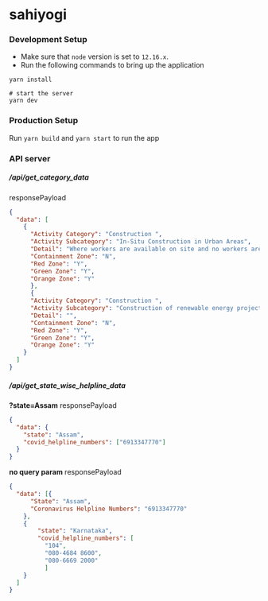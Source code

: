 # sahiyogi

### Development Setup
- Make sure that `node` version is set to `12.16.x`.
- Run the following commands to bring up the application
```shell
yarn install

# start the server
yarn dev
```

### Production Setup
Run `yarn build` and `yarn start` to run the app

### API server
##### /api/get_category_data
responsePayload
```json
{
  "data": [
    {
      "Activity Category": "Construction ",
      "Activity Subcategory": "In-Situ Construction in Urban Areas",
      "Detail": "Where workers are available on site and no workers are required to be brought in from outside",
      "Containment Zone": "N",
      "Red Zone": "Y",
      "Green Zone": "Y",
      "Orange Zone": "Y"
      },
      {
      "Activity Category": "Construction ",
      "Activity Subcategory": "Construction of renewable energy projects in Urban Areas",
      "Detail": "",
      "Containment Zone": "N",
      "Red Zone": "Y",
      "Green Zone": "Y",
      "Orange Zone": "Y"
    }
  ]
}
```

##### /api/get_state_wise_helpline_data
**?state=Assam**
responsePayload
```json
{
  "data": {
    "state": "Assam",
    "covid_helpline_numbers": ["6913347770"]
  }
}
```

**no query param**
responsePayload
```json
{
  "data": [{
      "State": "Assam",
      "Coronavirus Helpline Numbers": "6913347770"
    },
    {
        "state": "Karnataka",
        "covid_helpline_numbers": [
          "104",
          "080-4684 8600",
          "080-6669 2000"
          ]
    }
  ]
}
```
